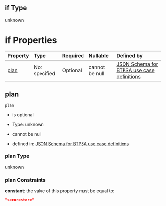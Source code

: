 ## if Type

unknown

# if Properties

| Property      | Type          | Required | Nullable       | Defined by                                                                                                                                                                                                                                  |
| :------------ | :------------ | :------- | :------------- | :------------------------------------------------------------------------------------------------------------------------------------------------------------------------------------------------------------------------------------------ |
| [plan](#plan) | Not specified | Optional | cannot be null | [JSON Schema for BTPSA use case definitions](btpsa-usecase-properties-services-items-allof-1-then-allof-36-then-allof-3-if-properties-plan.md "undefined#/properties/services/items/allOf/1/then/allOf/36/then/allOf/3/if/properties/plan") |

## plan



`plan`

*   is optional

*   Type: unknown

*   cannot be null

*   defined in: [JSON Schema for BTPSA use case definitions](btpsa-usecase-properties-services-items-allof-1-then-allof-36-then-allof-3-if-properties-plan.md "undefined#/properties/services/items/allOf/1/then/allOf/36/then/allOf/3/if/properties/plan")

### plan Type

unknown

### plan Constraints

**constant**: the value of this property must be equal to:

```json
"securestore"
```
